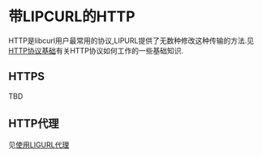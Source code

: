 
# 带LIPCURL的HTTP

HTTP是libcurl用户最常用的协议,LIPURL提供了无数种修改这种传输的方法.见[HTTP协议基础](http-basics.md)有关HTTP协议如何工作的一些基础知识.

## HTTPS

TBD

## HTTP代理

见[使用LIGURL代理](libcurl-proxies.md)
